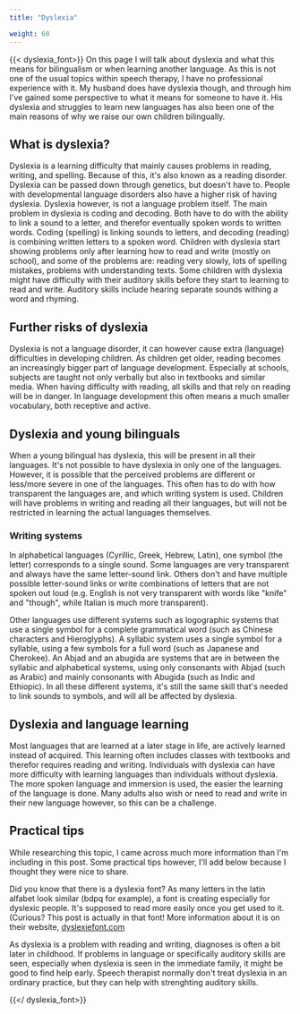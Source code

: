 ```yaml
---
title: "Dyslexia"

weight: 60
---
```


{{< dyslexia_font>}}
On this page I will talk about dyslexia and what this means for bilingualism or when learning another language. As this is not one of the usual topics within speech therapy, I have no professional experience with it. My husband does have dyslexia though, and through him I've gained some perspective to what it means for someone to have it. His dyslexia and struggles to learn new languages has also been one of the main reasons of why we raise our own children bilingually.

## What is dyslexia?

Dyslexia is a learning difficulty that mainly causes problems in reading, writing, and spelling. Because of this, it's also known as a reading disorder. Dyslexia can be passed down through genetics, but doesn't have to. People with developmental language disorders also have a higher risk of having dyslexia. Dyslexia however, is not a language problem itself. The main problem in dyslexia is coding and decoding. Both have to do with the ability to link a sound to a letter, and therefor eventually spoken words to written words. Coding (spelling) is linking sounds to letters, and decoding (reading) is combining written letters to a spoken word. Children with dyslexia start showing problems only after learning how to read and write (mostly on school), and some of the problems are: reading very slowly, lots of spelling mistakes, problems with understanding texts. Some children with dyslexia might have difficulty with their auditory skills before they start to learning to read and write. Auditory skills include hearing separate sounds withing a word and rhyming.

## Further risks of dyslexia

Dyslexia is not a language disorder, it can however cause extra (language) difficulties in developing children. As children get older, reading becomes an increasingly bigger part of language development. Especially at schools, subjects are taught not only verbally but also in textbooks and similar media. When having difficulty with reading, all skills and that rely on reading will be in danger. In language development this often means a much smaller vocabulary, both receptive and active.

## Dyslexia and young bilinguals

When a young bilingual has dyslexia, this will be present in all their languages. It's not possible to have dyslexia in only one of the languages. However, it is possible that the perceived problems are different or less/more severe in one of the languages. This often has to do with how transparent the languages are, and which writing system is used. Children will have problems in writing and reading all their languages, but will not be restricted in learning the actual languages themselves.

### Writing systems

In alphabetical languages (Cyrillic, Greek, Hebrew, Latin), one symbol (the letter) corresponds to a single sound. Some languages are very transparent and always have the same letter-sound link. Others don't and have multiple possible letter-sound links or write combinations of letters that are not spoken out loud (e.g. English is not very transparent with words like "knife" and "though", while Italian is much more transparent).

Other languages use different systems such as logographic systems that use a single symbol for a complete grammatical word (such as Chinese characters and Hieroglyphs). A syllabic system uses a single symbol for a syllable, using a few symbols for a full word (such as Japanese and Cherokee). An Abjad and an abugida are systems that are in between the syllabic and alphabetical systems, using only consonants with Abjad (such as Arabic) and mainly consonants with Abugida (such as Indic and Ethiopic). In all these different systems, it's still the same skill that's needed to link sounds to symbols, and will all be affected by dyslexia.

## Dyslexia and language learning

Most languages that are learned at a later stage in life, are actively learned instead of acquired. This learning often includes classes with textbooks and therefor requires reading and writing. Individuals with dyslexia can have more difficulty with learning languages than individuals without dyslexia. The more spoken language and immersion is used, the easier the learning of the language is done. Many adults also wish or need to read and write in their new language however, so this can be a challenge.


## Practical tips

While researching this topic, I came across much more information than I'm including in this post. Some practical tips however, I'll add below because I thought they were nice to share.

Did you know that there is a dyslexia font? As many letters in the latin alfabet look similar (bdpq for example), a font is creating especially for dyslexic people. It's supposed to read more easily once you get used to it. (Curious? This post is actually in that font! More information about it is on their website, [dyslexiefont.com](https://www.dyslexiefont.com/) 

As dyslexia is a problem with reading and writing, diagnoses is often a bit later in childhood. If problems in language or specifically auditory skills are seen, especially when dyslexia is seen in the immediate family, it might be good to find help early. Speech therapist normally don't treat dyslexia in an ordinary practice, but they can help with strenghting auditory skills.


{{</ dyslexia_font>}}
